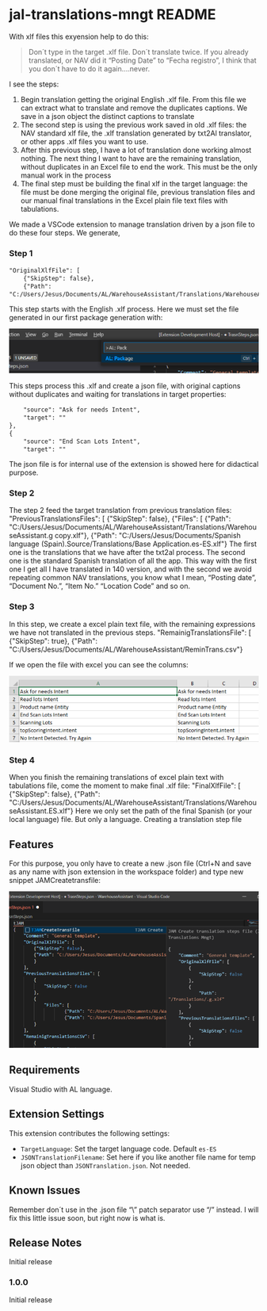 # jal-translations-mngt README

With xlf files this exyension help to do this:

> Don´t type in the target .xlf file.
> Don´t translate twice. If you already translated, or NAV did it “Posting Date” to “Fecha registro”, I think that you don´t have to do it again….never.

I see the steps:
1.	Begin translation getting the original English .xlf file. From this file we can extract what to translate and remove the duplicates captions. We save in a json object the distinct captions to translate
2.	The second step is using the previous work saved in old .xlf files: the NAV standard xlf file, the .xlf translation generated by txt2Al translator, or other apps .xlf files you want to use.
3.	After this previous step, I have a lot of translation done working almost nothing. The next thing I want to have are the remaining translation, without duplicates in an Excel file to end the work. This must be the only manual work in the process 
4.	The final step must be building the final xlf in the target language: the file must be done merging the original file, previous translation files and our manual final translations in the Excel plain file text files with tabulations.

We made a VSCode extension to manage translation driven by a json file to do these four steps. We generate, 
### Step 1
    "OriginalXlfFile": [
        {"SkipStep": false},
        {"Path": "C:/Users/Jesus/Documents/AL/WarehouseAssistant/Translations/WarehouseAssistant.g.xlf"
This step starts with the English .xlf process. Here we must set the file generated in our first package generation with:

![alt text](https://github.com/JalmarazMartn/JALTranslationsMngt/blob/master/images/Al%20pack.png?raw=true)

This steps process this .xlf and create a json file, with original captions without duplicates and waiting for translations in target properties:

        "source": "Ask for needs Intent",
        "target": ""
    },
    {
        "source": "End Scan Lots Intent",
        "target": ""

The json file is for internal use of the extension is showed here for didactical purpose.

### Step 2

The step 2 feed the target translation from previous translation files:
    "PreviousTranslationsFiles": [
        {"SkipStep": false},
        {"Files": [
                {"Path": "C:/Users/Jesus/Documents/AL/WarehouseAssistant/Translations/WarehouseAssistant.g copy.xlf"},
            	   {"Path": "C:/Users/Jesus/Documents/Spanish language (Spain).Source/Translations/Base Application.es-ES.xlf"}
The first one is the translations that we have after the txt2al process. The second one is the standard Spanish translation of all the app. This way with the first one I get all I have translated in 140 version, and with the second we avoid repeating common NAV translations, you know what I mean, “Posting date”, “Document No.”, “Item No.” “Location Code” and so on.

### Step 3

In this step, we create a excel plain text file, with the remaining expressions we have not translated in the previous steps.
    "RemainigTranslationsFile": [
        {"SkipStep": true},
        {"Path": "C:/Users/Jesus/Documents/AL/WarehouseAssistant/ReminTrans.csv"}

If we open the file with excel you can see the columns:

![alt text](https://github.com/JalmarazMartn/JALTranslationsMngt/blob/master/images/Excel.png?raw=true)

### Step 4

When you finish the remaining translations of excel plain text with tabulations file, come the  moment to make final .xlf file:
    "FinalXlfFile": [
        {"SkipStep": false},
        {"Path": "C:/Users/Jesus/Documents/AL/WarehouseAssistant/Translations/WarehouseAssistant.ES.xlf"}
Here we only set the path of the final Spanish (or your local language) file. But only a language.
Creating a translation step file

## Features

For this purpose, you only have to create a new .json file (Ctrl+N and save as any name with json extension in the workspace folder) and type new snippet JAMCreatetransfile:

![alt text](https://github.com/JalmarazMartn/JALTranslationsMngt/blob/master/images/Snipet.png?raw=true)

## Requirements

Visual Studio with AL language.

## Extension Settings

This extension contributes the following settings:

* `TargetLanguage`: Set the target language code. Default `es-ES`
* `JSONTranslationFilename`: Set here if you like another file name for temp json object than `JSONTranslation.json`. Not needed.

## Known Issues

Remember don´t use in the .json file “\” patch separator use “/” instead. I will fix this little issue soon, but right now is what is.

## Release Notes

Initial release

### 1.0.0

Initial release

